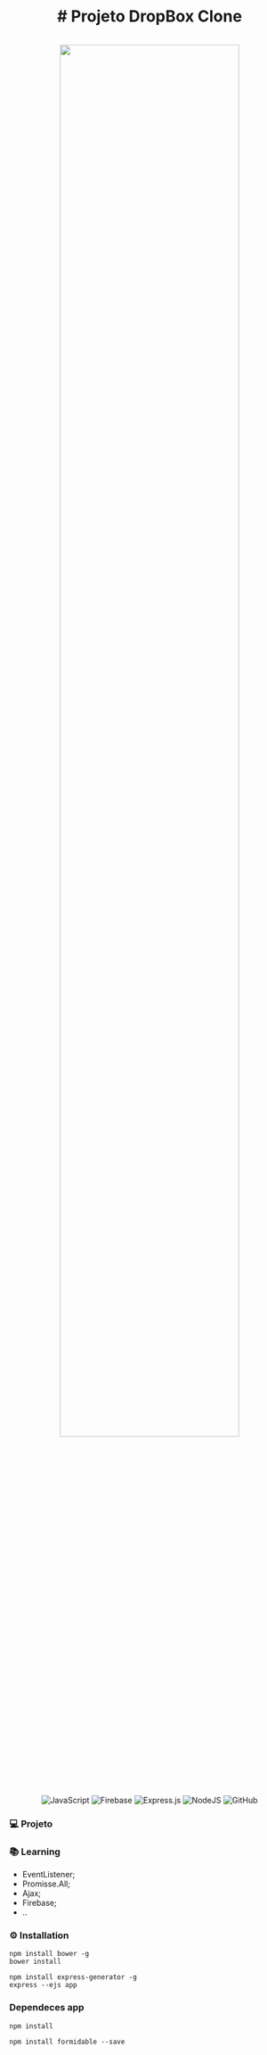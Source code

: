 <h1 align="center">
  # Projeto DropBox Clone
   <br>
   <br>
 <img width="80%" src="https://github.com/camilacoutodeoliveira/project-dropbox-clone/blob/main/app/public/assets/images/systemapp.jpg">
</h1>
<p align="center">
 <img alt="JavaScript" src="https://img.shields.io/badge/javascript-%23323330.svg?&style=for-the-badge&logo=javascript&logoColor=%23F7DF1E"/>
 <img alt="Firebase" src="https://img.shields.io/badge/firebase-%23039BE5.svg?&style=for-the-badge&logo=firebase"/>
 <img alt="Express.js" src="https://img.shields.io/badge/express.js-%23404d59.svg?&style=for-the-badge"/>
 <img alt="NodeJS" src="https://img.shields.io/badge/node.js-%2343853D.svg?&style=for-the-badge&logo=node.js&logoColor=white"/>
 <img alt="GitHub" src="https://img.shields.io/badge/github-%23121011.svg?&style=for-the-badge&logo=github&logoColor=white"/>
</p>

### 💻 Projeto



### :books: Learning

<ul>
 <li>EventListener;</li>
 <li>Promisse.All;</li> 
 <li>Ajax;</li>
 <li>Firebase;</li>
 <li>..</li>
</ul>

### ⚙️ Installation

```
npm install bower -g
bower install
```

```
npm install express-generator -g
express --ejs app
```

### Dependeces app

```
npm install
```

```
npm install formidable --save
```
